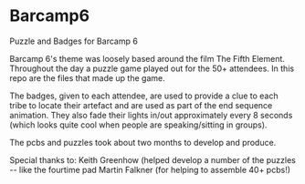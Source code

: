 # Barcamp6
Puzzle and Badges for Barcamp 6

Barcamp 6's theme was loosely based around the film The Fifth Element. Throughout the day a puzzle game played out for the 50+ attendees. In this repo are the files that made up the game. 

The badges, given to each attendee, are used to provide a clue to each tribe to locate their artefact and are used as part of the end sequence animation. They also fade their lights in/out approximately every 8 seconds (which looks quite cool when people are speaking/sitting in groups). 

The pcbs and puzzles took about two months to develop and produce. 

Special thanks to: 
Keith Greenhow (helped develop a number of the puzzles -- like the fourtime pad
Martin Falkner (for helping to assemble 40+ pcbs!)
